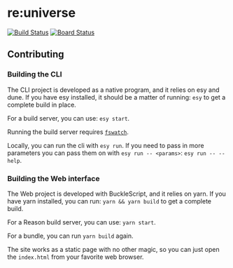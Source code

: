 
# re:universe

[![Build Status](https://dev.azure.com/reuniverse/reuniverse/_apis/build/status/reuniverse.hello-reason?branchName=master)](https://dev.azure.com/reuniverse/reuniverse/_build/latest?definitionId=1?branchName=master)
[![Board Status](https://dev.azure.com/reuniverse/ad9592cf-fadf-4ddc-ab19-a378af5f488b/cae4c130-c38d-447c-8ab1-d96c8b80ec3b/_apis/work/boardbadge/7046e256-f990-423a-b90f-19d89081aa44)](https://dev.azure.com/reuniverse/ad9592cf-fadf-4ddc-ab19-a378af5f488b/_boards/board/t/cae4c130-c38d-447c-8ab1-d96c8b80ec3b/Microsoft.RequirementCategory)

## Contributing 

### Building the CLI

The CLI project is developed as a native program, and it relies on esy and dune.
If you have esy installed, it should be a matter of running: `esy` to get a 
complete build in place.

For a build server, you can use: `esy start`.

Running the build server requires [`fswatch`](https://github.com/emcrisostomo/fswatch).

Locally, you can run the cli with `esy run`. If you need to pass in more parameters
you can pass them on with `esy run -- <params>`: `esy run -- --help`.

### Building the Web interface

The Web project is developed with BuckleScript, and it relies on yarn. If you 
have yarn installed, you can run: `yarn && yarn build` to get a complete build.

For a Reason build server, you can use: `yarn start`.

For a bundle, you can run `yarn build` again.

The site works as a static page with no other magic, so you can just open the
`index.html` from your favorite web browser.
